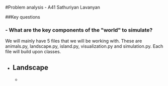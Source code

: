 #Problem analysis - A41 Sathuriyan Lavanyan 

##Key questions 
### - What are the key components of the "world" to simulate?
We will mainly have 5 files that we will be working with. These are animals.py, landscape.py, island.py, 
visualization.py and simulation.py. Each file will build upon classes. 
- Landscape
    -  
    - 


